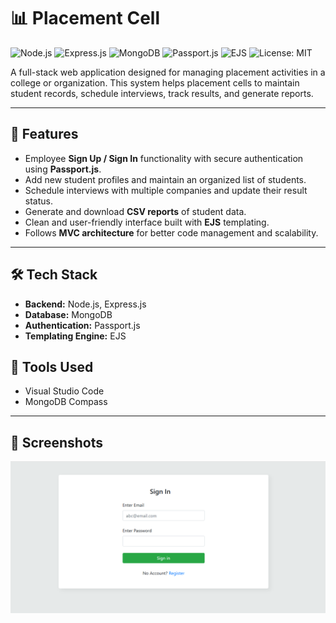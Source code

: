 # 📊 Placement Cell

![Node.js](https://img.shields.io/badge/Node.js-339933?style=for-the-badge&logo=nodedotjs&logoColor=white)
![Express.js](https://img.shields.io/badge/Express.js-000000?style=for-the-badge&logo=express&logoColor=white)
![MongoDB](https://img.shields.io/badge/MongoDB-47A248?style=for-the-badge&logo=mongodb&logoColor=white)
![Passport.js](https://img.shields.io/badge/Passport.js-34D058?style=for-the-badge&logo=passport&logoColor=white)
![EJS](https://img.shields.io/badge/EJS-FFB13B?style=for-the-badge&logoColor=white)
![License: MIT](https://img.shields.io/badge/License-MIT-yellow.svg?style=for-the-badge)


A full-stack web application designed for managing placement activities in a college or organization. This system helps placement cells to maintain student records, schedule interviews, track results, and generate reports.

---

## 📌 Features

- Employee **Sign Up / Sign In** functionality with secure authentication using **Passport.js**.
- Add new student profiles and maintain an organized list of students.
- Schedule interviews with multiple companies and update their result status.
- Generate and download **CSV reports** of student data.
- Clean and user-friendly interface built with **EJS** templating.
- Follows **MVC architecture** for better code management and scalability.

---

## 🛠️ Tech Stack

- **Backend:** Node.js, Express.js  
- **Database:** MongoDB  
- **Authentication:** Passport.js  
- **Templating Engine:** EJS  

## 🧰 Tools Used

- Visual Studio Code  
- MongoDB Compass  

---

## 📸 Screenshots

![Login Page](./screenshots/signIn.png)
